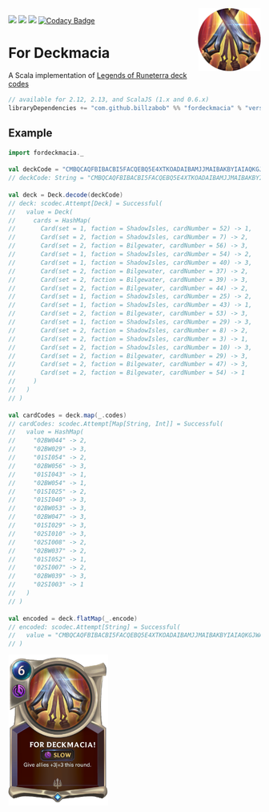 <img align="right" src="https://github.com/Billzabob/ForDeckmacia/blob/master/core/src/main/resources/demacia.png" height="125px" style="padding-left: 20px"/>

[![](https://github.com/Billzabob/ForDeckmacia/workflows/build/badge.svg)](https://github.com/Billzabob/ForDeckmacia/actions?query=workflow%3Abuild)
[![](https://codecov.io/gh/Billzabob/ForDeckmacia/branch/master/graph/badge.svg)](https://codecov.io/gh/Billzabob/ForDeckmacia)
[![](https://img.shields.io/maven-central/v/com.github.billzabob/fordeckmacia_2.13.svg?color=success)](https://mvnrepository.com/artifact/com.github.billzabob/fordeckmacia)
[![Codacy Badge](https://app.codacy.com/project/badge/Grade/04e1b66676f54bb18bddad9f2de7145f)](https://www.codacy.com/manual/Billzabob/ForDeckmacia?utm_source=github.com&amp;utm_medium=referral&amp;utm_content=Billzabob/ForDeckmacia&amp;utm_campaign=Badge_Grade)

# For Deckmacia

A Scala implementation of [Legends of Runeterra deck codes](https://developer.riotgames.com/docs/lor#deck-codes)

```scala
// available for 2.12, 2.13, and ScalaJS (1.x and 0.6.x)
libraryDependencies += "com.github.billzabob" %% "fordeckmacia" % "version"
```

## Example

```scala
import fordeckmacia._

val deckCode = "CMBQCAQFBIBACBI5FACQEBQ5E4XTKOADAIBAMJJMAIBAKBYIAIAQKGJWAMAQEBRWAEBAKAYCAECSWNA"
// deckCode: String = "CMBQCAQFBIBACBI5FACQEBQ5E4XTKOADAIBAMJJMAIBAKBYIAIAQKGJWAMAQEBRWAEBAKAYCAECSWNA"

val deck = Deck.decode(deckCode)
// deck: scodec.Attempt[Deck] = Successful(
//   value = Deck(
//     cards = HashMap(
//       Card(set = 1, faction = ShadowIsles, cardNumber = 52) -> 1,
//       Card(set = 2, faction = ShadowIsles, cardNumber = 7) -> 2,
//       Card(set = 2, faction = Bilgewater, cardNumber = 56) -> 3,
//       Card(set = 1, faction = ShadowIsles, cardNumber = 54) -> 2,
//       Card(set = 1, faction = ShadowIsles, cardNumber = 40) -> 3,
//       Card(set = 2, faction = Bilgewater, cardNumber = 37) -> 2,
//       Card(set = 2, faction = Bilgewater, cardNumber = 39) -> 3,
//       Card(set = 2, faction = Bilgewater, cardNumber = 44) -> 2,
//       Card(set = 1, faction = ShadowIsles, cardNumber = 25) -> 2,
//       Card(set = 1, faction = ShadowIsles, cardNumber = 43) -> 1,
//       Card(set = 2, faction = Bilgewater, cardNumber = 53) -> 3,
//       Card(set = 1, faction = ShadowIsles, cardNumber = 29) -> 3,
//       Card(set = 2, faction = ShadowIsles, cardNumber = 8) -> 2,
//       Card(set = 2, faction = ShadowIsles, cardNumber = 3) -> 1,
//       Card(set = 2, faction = ShadowIsles, cardNumber = 10) -> 3,
//       Card(set = 2, faction = Bilgewater, cardNumber = 29) -> 3,
//       Card(set = 2, faction = Bilgewater, cardNumber = 47) -> 3,
//       Card(set = 2, faction = Bilgewater, cardNumber = 54) -> 1
//     )
//   )
// )

val cardCodes = deck.map(_.codes)
// cardCodes: scodec.Attempt[Map[String, Int]] = Successful(
//   value = HashMap(
//     "02BW044" -> 2,
//     "02BW029" -> 3,
//     "01SI054" -> 2,
//     "02BW056" -> 3,
//     "01SI043" -> 1,
//     "02BW054" -> 1,
//     "01SI025" -> 2,
//     "01SI040" -> 3,
//     "02BW053" -> 3,
//     "02BW047" -> 3,
//     "01SI029" -> 3,
//     "02SI010" -> 3,
//     "02SI008" -> 2,
//     "02BW037" -> 2,
//     "01SI052" -> 1,
//     "02SI007" -> 2,
//     "02BW039" -> 3,
//     "02SI003" -> 1
//   )
// )

val encoded = deck.flatMap(_.encode)
// encoded: scodec.Attempt[String] = Successful(
//   value = "CMBQCAQFBIBACBI5FACQEBQ5E4XTKOADAIBAMJJMAIBAKBYIAIAQKGJWAMAQEBRWAEBAKAYCAECSWNA"
// )
```

<img src="https://github.com/Billzabob/ForDeckmacia/blob/master/core/src/main/resources/ForDeckmacia.png" height="300px"/>
